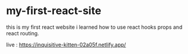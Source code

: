 # my-first-react-site

this is my first react website
i learned how to use 
react hooks props and react routing.

live : https://inquisitive-kitten-02a05f.netlify.app/
